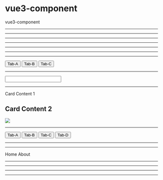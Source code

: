 # vue3-component
vue3-component

<!-- #0-1. 전역 component 사용하는 예제 -->
<hr>  
<test-0-a></test-0-a>

<!-- #0-2. 지역 component 사용하는 예제 -->
<hr>  
<test-0-b></test-0-b>

<!-- #1. component에 props를 전달하는 예제 -->
<hr>  
<test-1 label="My Todo Item 1"></test-1>
<test-1 label="My Todo Item 2" v-bind:done="true"></test-1>

<!-- #2-1. component에 props를 여러 개 전달하는 예제 -->
<hr>  
<test-2 name="Eric" age="25"></test-2>
<test-2 name="John"></test-2>
<test-2 ></test-2>

<!-- #2-2. component에 data에 있는 값을 props로 전달하는 예제 --> 
<hr>     
<test-2 v-bind:name="animal"></test-2>

<!-- #3. html 태그 내에 camelCase와 kebab-case로 속성명을 사용한 예제 -->
<hr>    
<test-3 v-bind:personAge="2"></test-3>
<test-3 v-bind:personAge="age"></test-3>
<test-3 person-age="5"></test-3>
<test-3 v-bind:person-age="29"></test-3>

<!-- #4. 버튼 클릭에 따른 동적 컴포넌트를 보여주는 예제 -->  
<hr>  
<button v-on:click="activeTab = 'TabA'">Tab-A</button>
<button v-on:click="activeTab = 'TabB'">Tab-B</button>
<button v-on:click="activeTab = 'TabC'">Tab-C</button>
<test-4-a v-if="activeTab === 'TabA'"></test-4-a>
<test-4-b v-if="activeTab === 'TabB'"></test-4-b>
<test-4-c v-if="activeTab === 'TabC'"></test-4-c>

<!-- #5. input 태그에서 v-model 디렉티브를 이용하여 컴포넌트 사이에서 값을 넘겨받는 것을 보여주는 예제 --> 
<hr>  
<input type="text" v-model="car">
<test-5 v-model="car"></test-5>

<!-- #6. 컴포넌트에서 slot을 이용하여 하위 컴포넌트의 내용을 재정의하는 예제 --> 
<hr>  
<!-- <test-6 content="Card Content 1"></test-6>
<test-6 content="Card Content 2"/> -->
<test-6>Card Content 1</test-6>
<test-6><h2>Card Content 2</h2></test-6>
<test-6><img src="https://picsum.photos/200" /></test-6>
<test-6></test-6>

<!-- #7. 컴포넌트에서 keepalive를 사용하여 컴포넌트의 전환이 있더라도 데이터를 유지할 수 있음을 보여주는 예제 --> 
<hr>  
<button v-on:click="activeTab2 = 'TabA'">Tab-A</button>
<button v-on:click="activeTab2 = 'TabB'">Tab-B</button>
<button v-on:click="activeTab2 = 'TabC'">Tab-C</button> 
<button v-on:click="activeTab2 = 'TabD'">Tab-D</button> 
<test-7-a v-if="activeTab2 === 'TabA'"></test-7-a>
<test-7-b v-if="activeTab2 === 'TabB'"></test-7-b>
<keep-alive>
  <test-7-c v-if="activeTab2 === 'TabC'"></test-7-c>
</keep-alive> 
<test-7-c v-if="activeTab2 === 'TabD'"></test-7-c>

<!-- #8. 부모와 자식 컴포넌트를 보여주는 예제 --> 
<hr>
<test-8-a></test-8-a>

<!-- #9. 컴포넌트와 라우터를 이용한 예제 --> 
<hr>
<div id="nav">
  <router-link to="/">Home</router-link>
  <router-link to="/about">About</router-link>
</div>
<router-view></router-view>

<!-- #10-1. 비동기 컴포넌트 예제 1 --> 
<hr>
<test-10-a></test-10-a>

<!-- #10-2. 비동기 컴포넌트 예제 2 --> 
<!-- composition API = 컴포넌트의 로직을 개선하는 API -->
<hr>
<test-10-b></test-10-b>

<!-- 컴포넌트 2차 자료 -->
<!-- #11. 부모 컴포넌트에서 자식 컴포넌트를 참조하는 기능 -->
<hr>
<test-11-a></test-11-a>

<!-- #12. once를 이용하여 캐시를 한 번만 호출하게 함 -->
<hr>
<test-12 v-once v-bind:receive="line"></test-12>
